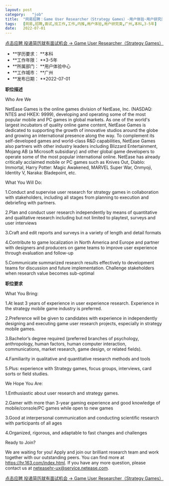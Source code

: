 ```yaml
---
layout:	post
category:	"job"
title:	"网易招聘：Game User Researcher（Strategy Games）-用户体验-用户研究类-广州本科3-5年"
tags:	[网易,招聘,面试,找工作,工作,内推,用户体验,用户研究类,广州,本科,3-5年]
date:	2022-07-01
---
```


[点击应聘 投递简历就有面试机会 ->  Game User Researcher（Strategy Games）](http://mobile.bole.netease.com/bole/boleDetail?id=41279&employeeId=346f03c3cda5f04c&key=all)



- **学历要求： **本科
- **工作年限： **3-5年
- **所属部门： **用户体验中心
- **工作城市： **广州
- **发布日期： **2022-07-01



**职位描述**

Who Are We

NetEase Games is the online games division of NetEase, Inc. (NASDAQ: NTES and HKEX: 9999), developing and operating some of the most popular mobile and PC games in global markets. As one of the world's largest incubators of quality online game content, NetEase Games is dedicated to supporting the growth of innovative studios around the globe and growing an international presence along the way. To complement its self-developed games and world-class R&amp;D capabilities, NetEase Games also partners with other industry leaders including Blizzard Entertainment, Mojang AB (a Microsoft subsidiary) and other global game developers to operate some of the most popular international online. NetEase has already critically acclaimed mobile or PC games such as Knives Out, Diablo: Immortal, Harry Potter: Magic Awakened, MARVEL Super War, Onmyoji, Identity Ⅴ, Naraka: Bladepoint, etc. 



What You Will Do:

1.Conduct and supervise user research for strategy games in collaboration with stakeholders, including all stages from planning to execution and debriefing with partners.

2.Plan and conduct user research independently by means of quantitative and qualitative research including but not limited to playtest, surveys and user interviews

3.Craft and edit reports and surveys in a variety of length and detail formats

4.Contribute to game localization in North America and Europe and partner with designers and producers on game teams to improve user experience through evaluation and follow-up

5.Communicate summarized research results effectively to development teams for discussion and future implementation. Challenge stakeholders when research value becomes sub-optimal



**职位要求**

What You Bring:

1.At least 3 years of experience in user experience research. Experience in the strategy mobile game industry is preferred. 

2.Preference will be given to candidates with experience in independently designing and executing game user research projects, especially in strategy mobile games.

3.Bachelor’s degree required (preferred branches of psychology, anthropology, human factors, human computer interaction, communications, market research, game design, or related fields). 

4.Familiarity in qualitative and quantitative research methods and tools

5.Plus: experience with Strategy games, focus groups, interviews, card sorts or field studies.



We Hope You Are:

1.Enthusiastic about user research and strategy games.

2.Gamer with more than 3-year gaming experience and good knowledge of mobile/console/PC games while open to new games

3.Good at interpersonal communication and conducting scientific research with participants of all ages

4.Organized, rigorous, and adaptable to fast changes and challenges



Ready to Join?

We are waiting for you! Apply and join our brilliant research team and work together with our outstanding peers. You can find more at https://hr.163.com/index.html. If you have any more question, please contact us at neteasehr-ux@service.netease.com.





[点击应聘 投递简历就有面试机会 ->  Game User Researcher（Strategy Games）](http://mobile.bole.netease.com/bole/boleDetail?id=41279&employeeId=346f03c3cda5f04c&key=all)